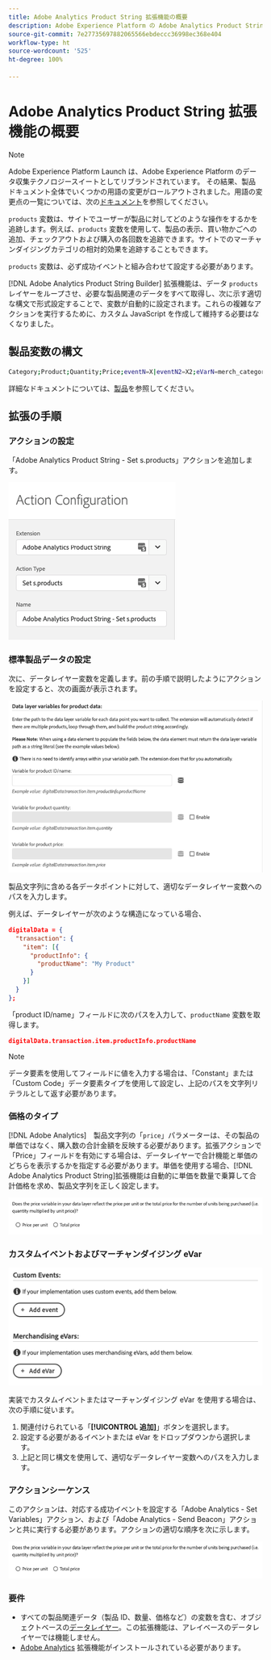 ```yaml
---
title: Adobe Analytics Product String 拡張機能の概要
description: Adobe Experience Platform の Adobe Analytics Product String タグ拡張機能について説明します。
source-git-commit: 7e27735697882065566ebdeccc36998ec368e404
workflow-type: ht
source-wordcount: '525'
ht-degree: 100%

---
```


# Adobe Analytics Product String 拡張機能の概要

>[!NOTE]
>
>Adobe Experience Platform Launch は、Adobe Experience Platform のデータ収集テクノロジースイートとしてリブランドされています。 その結果、製品ドキュメント全体でいくつかの用語の変更がロールアウトされました。用語の変更点の一覧については、次の[ドキュメント](../../../term-updates.md)を参照してください。

`products` 変数は、サイトでユーザーが製品に対してどのような操作をするかを追跡します。例えば、`products` 変数を使用して、製品の表示、買い物かごへの追加、チェックアウトおよび購入の各回数を追跡できます。サイトでのマーチャンダイジングカテゴリの相対的効果を追跡することもできます。

`products` 変数は、必ず成功イベントと組み合わせて設定する必要があります。

[!DNL Adobe Analytics Product String Builder] 拡張機能は、データ `products` レイヤーをループさせ、必要な製品関連のデータをすべて取得し、次に示す適切な構文で形式設定することで、変数が自動的に設定されます。これらの複雑なアクションを実行するために、カスタム JavaScript を作成して維持する必要はなくなりました。

## 製品変数の構文

```bash
Category;Product;Quantity;Price;eventN=X|eventN2=X2;eVarN=merch_category|eVarN2=merch_category2
```

詳細なドキュメントについては、[製品](https://experienceleague.adobe.com/docs/analytics/implementation/vars/page-vars/products.html?lang=ja)を参照してください。

## 拡張の手順

### アクションの設定

「Adobe Analytics Product String - Set s.products」アクションを追加します。

![アクションの設定](./images/screenshot-action-config.png)

### 標準製品データの設定

次に、データレイヤー変数を定義します。前の手順で説明したようにアクションを設定すると、次の画面が表示されます。

![標準フィールド](./images/screenshot-standard-fields.png)

製品文字列に含める各データポイントに対して、適切なデータレイヤー変数へのパスを入力します。

例えば、データレイヤーが次のような構造になっている場合、

```json
digitalData = {
  "transaction": {
    "item": [{
      "productInfo": {
        "productName": "My Product"
      }
    }]
  }
};
```

「product ID/name」フィールドに次のパスを入力して、`productName` 変数を取得します。

```json
digitalData.transaction.item.productInfo.productName
```

>[!NOTE]
>
>データ要素を使用してフィールドに値を入力する場合は、「Constant」または「Custom Code」データ要素タイプを使用して設定し、上記のパスを文字列リテラルとして返す必要があります。

### 価格のタイプ

[!DNL Adobe Analytics]　製品文字列の「`price`」パラメーターは、その製品の単価ではなく、購入数の合計金額を反映する必要があります。拡張アクションで「Price」フィールドを有効にする場合は、データレイヤーで合計機能と単価のどちらを表示するかを指定する必要があります。単価を使用する場合、[!DNL Adobe Analytics Product String]拡張機能は自動的に単価を数量で乗算して合計価格を求め、製品文字列を正しく設定します。

![価格のタイプ](./images/screenshot-price-type.png)

### カスタムイベントおよびマーチャンダイジング eVar

![イベントと eVar](./images/screenshot-events-evars.png)

実装でカスタムイベントまたはマーチャンダイジング eVar を使用する場合は、次の手順に従います。

1. 関連付けられている「**[!UICONTROL 追加]**」ボタンを選択します。
1. 設定する必要があるイベントまたは eVar をドロップダウンから選択します。
1. 上記と同じ構文を使用して、適切なデータレイヤー変数へのパスを入力します。

### アクションシーケンス

このアクションは、対応する成功イベントを設定する「Adobe Analytics - Set Variables」アクション、および「Adobe Analytics - Send Beacon」アクションと共に実行する必要があります。アクションの適切な順序を次に示します。

![標準フィールド](./images/screenshot-price-type.png)

### 要件

* すべての製品関連データ（製品 ID、数量、価格など）の変数を含む、オブジェクトベースの[データレイヤー](https://theblog.adobe.com/data-layers-buzzword-best-practice/)。この拡張機能は、アレイベースのデータレイヤーでは機能しません。
* [Adobe Analytics](../analytics/overview.md) 拡張機能がインストールされている必要があります。
